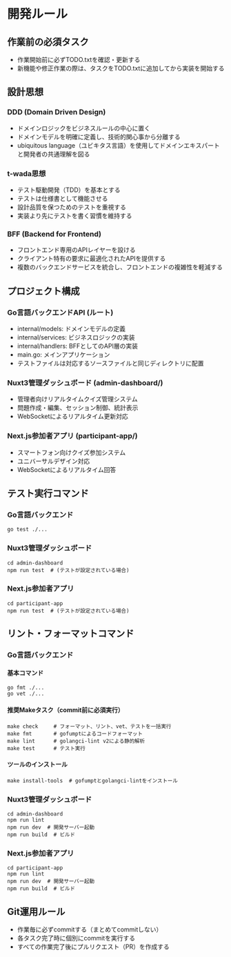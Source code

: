 # 開発ルール

## 作業前の必須タスク
- 作業開始前に必ずTODO.txtを確認・更新する
- 新機能や修正作業の際は、タスクをTODO.txtに追加してから実装を開始する

## 設計思想

### DDD (Domain Driven Design)
- ドメインロジックをビジネスルールの中心に置く
- ドメインモデルを明確に定義し、技術的関心事から分離する
- ubiquitous language（ユビキタス言語）を使用してドメインエキスパートと開発者の共通理解を図る

### t-wada思想
- テスト駆動開発（TDD）を基本とする
- テストは仕様書として機能させる
- 設計品質を保つためのテストを重視する
- 実装より先にテストを書く習慣を維持する

### BFF (Backend for Frontend)
- フロントエンド専用のAPIレイヤーを設ける
- クライアント特有の要求に最適化されたAPIを提供する
- 複数のバックエンドサービスを統合し、フロントエンドの複雑性を軽減する

## プロジェクト構成

### Go言語バックエンドAPI (ルート)
- internal/models: ドメインモデルの定義
- internal/services: ビジネスロジックの実装
- internal/handlers: BFFとしてのAPI層の実装
- main.go: メインアプリケーション
- テストファイルは対応するソースファイルと同じディレクトリに配置

### Nuxt3管理ダッシュボード (admin-dashboard/)
- 管理者向けリアルタイムクイズ管理システム
- 問題作成・編集、セッション制御、統計表示
- WebSocketによるリアルタイム更新対応

### Next.js参加者アプリ (participant-app/)  
- スマートフォン向けクイズ参加システム
- ユニバーサルデザイン対応
- WebSocketによるリアルタイム回答

## テスト実行コマンド

### Go言語バックエンド
```
go test ./...
```

### Nuxt3管理ダッシュボード
```
cd admin-dashboard
npm run test  # (テストが設定されている場合)
```

### Next.js参加者アプリ
```
cd participant-app
npm run test  # (テストが設定されている場合)
```

## リント・フォーマットコマンド

### Go言語バックエンド
#### 基本コマンド
```
go fmt ./...
go vet ./...
```

#### 推奨Makeタスク（commit前に必須実行）
```
make check     # フォーマット、リント、vet、テストを一括実行
make fmt       # gofumptによるコードフォーマット
make lint      # golangci-lint v2による静的解析
make test      # テスト実行
```

#### ツールのインストール
```
make install-tools  # gofumptとgolangci-lintをインストール
```

### Nuxt3管理ダッシュボード
```
cd admin-dashboard
npm run lint
npm run dev  # 開発サーバー起動
npm run build  # ビルド
```

### Next.js参加者アプリ
```
cd participant-app
npm run lint
npm run dev  # 開発サーバー起動
npm run build  # ビルド
```

## Git運用ルール

- 作業毎に必ずcommitする（まとめてcommitしない）
- 各タスク完了時に個別にcommitを実行する
- すべての作業完了後にプルリクエスト（PR）を作成する
